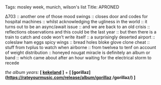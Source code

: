 Tags: mosley week, munich, wilson's list
Title: APRONED
  
∆703 :: another one of those mood swings :: closes door and codes for hospital machines :: whilst acknowledging the ugliness in the world :: it turns out to be an async/await issue :: and we are back to an old crisis :: reflections observations and this could be the last year :: but then there is a train to catch and code won’t write itself :: a surprisingly deserted airport :: coleslaw ham eggs spicy wings :: bread holes bloke glove clone cheat :: stuff from tvplus to watch when airborne :: from twelvea to tenf on account of weight distribution :: honeyed nougat miracle is definitely an album or band :: which came about after an hour waiting for the electrical storm to recede
  
_the album years:_ **[ [kekeland](https://rateyourmusic.com/release/album/brigitte_fontaine/kekeland/) ]** + **[ [gorillaz](https://rateyourmusic.com/release/album/gorillaz /gorillaz/) ]** 
